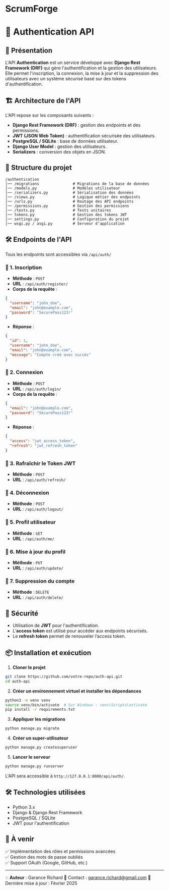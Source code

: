 # ScrumForge

# 📌 Authentication API

## 🚀 Présentation
L'API **Authentication** est un service développé avec **Django Rest Framework (DRF)** qui gère l'authentification et la gestion des utilisateurs. Elle permet l'inscription, la connexion, la mise à jour et la suppression des utilisateurs avec un système sécurisé basé sur des tokens d'authentification.

## 🏗 Architecture de l'API
L'API repose sur les composants suivants :

- **Django Rest Framework (DRF)** : gestion des endpoints et des permissions.
- **JWT (JSON Web Token)** : authentification sécurisée des utilisateurs.
- **PostgreSQL / SQLite** : base de données utilisateur.
- **Django User Model** : gestion des utilisateurs.
- **Serializers** : conversion des objets en JSON.

## 📁 Structure du projet
```
/authentication
│── /migrations               # Migrations de la base de données
│── /models.py                # Modèles utilisateur
│── /serializers.py           # Sérialisation des données
│── /views.py                 # Logique métier des endpoints
│── /urls.py                  # Routage des API endpoints
│── /permissions.py           # Gestion des permissions
│── /tests.py                 # Tests unitaires
│── tokens.py                 # Gestion des tokens JWT
│── settings.py               # Configuration du projet
│── wsgi.py / asgi.py         # Serveur d’application
```

## 🛠 Endpoints de l'API
Tous les endpoints sont accessibles via `/api/auth/`

### 🔹 1. Inscription
- **Méthode** : `POST`
- **URL** : `/api/auth/register/`
- **Corps de la requête** :
```json
{
  "username": "john_doe",
  "email": "john@example.com",
  "password": "SecurePass123!"
}
```
- **Réponse** :
```json
{
  "id": 1,
  "username": "john_doe",
  "email": "john@example.com",
  "message": "Compte créé avec succès"
}
```

### 🔹 2. Connexion
- **Méthode** : `POST`
- **URL** : `/api/auth/login/`
- **Corps de la requête** :
```json
{
  "email": "john@example.com",
  "password": "SecurePass123!"
}
```
- **Réponse** :
```json
{
  "access": "jwt_access_token",
  "refresh": "jwt_refresh_token"
}
```

### 🔹 3. Rafraîchir le Token JWT
- **Méthode** : `POST`
- **URL** : `/api/auth/refresh/`

### 🔹 4. Déconnexion
- **Méthode** : `POST`
- **URL** : `/api/auth/logout/`

### 🔹 5. Profil utilisateur
- **Méthode** : `GET`
- **URL** : `/api/auth/me/`

### 🔹 6. Mise à jour du profil
- **Méthode** : `PUT`
- **URL** : `/api/auth/update/`

### 🔹 7. Suppression du compte
- **Méthode** : `DELETE`
- **URL** : `/api/auth/delete/`

## 🔐 Sécurité
- Utilisation de **JWT** pour l'authentification.
- L’**access token** est utilisé pour accéder aux endpoints sécurisés.
- Le **refresh token** permet de renouveler l’access token.

## 📦 Installation et exécution
1. **Cloner le projet**
```bash
git clone https://github.com/votre-repo/auth-api.git
cd auth-api
```

2. **Créer un environnement virtuel et installer les dépendances**
```bash
python3 -m venv venv
source venv/bin/activate  # Sur Windows : venv\Scripts\activate
pip install -r requirements.txt
```

3. **Appliquer les migrations**
```bash
python manage.py migrate
```

4. **Créer un super-utilisateur**
```bash
python manage.py createsuperuser
```

5. **Lancer le serveur**
```bash
python manage.py runserver
```

L'API sera accessible à `http://127.0.0.1:8000/api/auth/`.

## 🛠 Technologies utilisées
- Python 3.x
- Django & Django Rest Framework
- PostgreSQL / SQLite
- JWT pour l'authentification

## 📌 À venir
✅ Implémentation des rôles et permissions avancées  
✅ Gestion des mots de passe oubliés  
✅ Support OAuth (Google, GitHub, etc.)  

---
💡 **Auteur** : Garance Richard
📧 Contact : garance.richard@gmail.com
📅 Dernière mise à jour : Février 2025  
